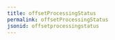 ```yaml
---
title: offsetProcessingStatus
permalink: offsetProcessingStatus
jsonid: offsetprocessingstatus
---
```

